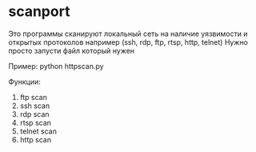 # scanport
Это программы сканируют локальный сеть на наличие уязвимости и открытых протоколов например (ssh, rdp, ftp, rtsp, http, telnet) 
Нужно просто запусти файл который нужен

Пример: python httpscan.py


Функции:

1. ftp scan
2. ssh scan
3. rdp scan
4. rtsp scan
5. telnet scan
6. http scan
